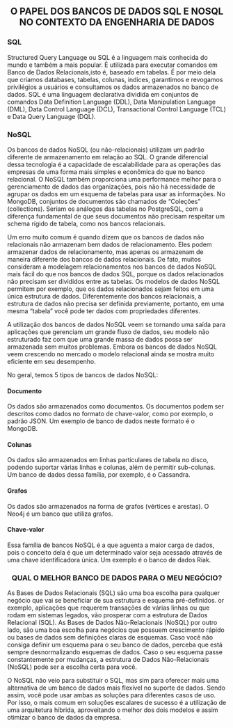 
<h2 align= center>O PAPEL DOS BANCOS DE DADOS SQL E NOSQL NO CONTEXTO DA ENGENHARIA DE DADOS</h2>

<h3>SQL</h3>
 
 <p>
Structured Query Language ou SQL é a linguagem mais conhecida do mundo e também a mais popular. É utilizada para executar comandos em Banco de Dados Relacionais,isto é, baseado em tabelas.
É por meio dela que criamos databases, tabelas, colunas, indices, garantimos e revogamos privilégios a usuários e consultamos os dados armazenados no banco de dados. 
SQL é uma linguagem declarativa dividida em conjuntos de comandos Data Definition Language (DDL), Data Manipulation Language (DML), Data Control Language (DCL), Transactional Control Language (TCL) e Data Query Language (DQL). 
</p>
 

<h3>NoSQL</h3>

  
<p>Os bancos de dados NoSQL (ou não-relacionais) utilizam um padrão diferente de armazenamento em relação ao SQL. 
O grande diferencial dessa tecnologia é a capacidade de escalabilidade para as operações das empresas de uma forma mais simples e econômica do que no banco relacional. 
O NoSQL também proporciona uma performance melhor para o gerenciamento de dados das organizações, pois não há necessidade de agrupar os dados em um esquema de tabelas para usar as informações. 
No MongoDB, conjuntos de documentos são chamados de “Coleções” (collections). Seriam os análogos das tabelas no PostgreSQL, com a diferença fundamental de que seus documentos não precisam respeitar um schema rígido de tabela,
como nos bancos relacionais. 

Um erro muito comum é quando dizem que os bancos de dados não relacionais não armazenam
bem dados de relacionamento. Eles podem armazenar dados de relacionamento, mas apenas os
armazenam de maneira diferente dos bancos de dados relacionais. De fato, muitos consideram a
modelagem relacionamentos nos bancos de dados NoSQL mais fácil do que nos bancos de dados
SQL, porque os dados relacionados não precisam ser divididos entre as tabelas.
Os modelos de dados NoSQL permitem por exemplo, que os dados relacionados sejam feitos
em uma única estrutura de dados. Diferentemente dos bancos relacionais, a estrutura de dados
não precisa ser definida previamente, portanto, em uma mesma “tabela” você pode ter dados com
propriedades diferentes.

A utilização dos bancos de dados NoSQL veem se tornando uma saída para aplicações 
que gerenciam um grande fluxo de dados, seu modelo não estruturado faz com que uma grande 
massa de dados possa ser armazenada sem muitos problemas. Embora os bancos de dados 
NoSQL veem crescendo no mercado o modelo relacional ainda se mostra muito eficiente em 
seu desempenho.

No geral, temos 5 tipos de bancos de dados NoSQL:</p>

<h4>Documento</h4>

<p>Os dados são armazenados como documentos. Os documentos podem ser descritos como dados no formato de chave-valor, como por exemplo, o padrão JSON. 
Um exemplo de banco de dados neste formato é o MongoDB.</p>

<h4>Colunas</h4>

<p>Os dados são armazenados em linhas particulares de tabela no disco, podendo suportar várias linhas e colunas, além de permitir sub-colunas. 
Um banco de dados dessa família, por exemplo, é o Cassandra.</p>

<h4>Grafos</h4>

<p>Os dados são armazenados na forma de grafos (vértices e arestas). 
O Neo4j é um banco que utiliza grafos.</p>

 <h4>Chave-valor</h4>
 
<p>Essa família de bancos NoSQL é a que aguenta a maior carga de dados, pois o conceito dela é que um determinado valor seja acessado através de uma chave identificadora única. 
Um exemplo é o banco de dados Riak.</p>


<h3 align=center>QUAL O MELHOR BANCO DE DADOS PARA O MEU NEGÓCIO?</h3>

 
<p>As Bases de Dados Relacionais (SQL) são uma boa escolha para qualquer negócio que vai se beneficiar de sua estrutura e esquema pré-definidos. 
or exemplo, aplicações que requerem transações de várias linhas ou que rodam em sistemas legados, vão prosperar com a estrutura de Dados Relacional (SQL). 
As Bases de Dados Não-Relacionais (NoSQL) por outro lado, são uma boa escolha para negócios que possuem crescimento rápido ou bases de dados sem definições claras de esquemas. 
Caso você não consiga definir um esquema para o seu banco de dados, perceba que está sempre desnormalizando esquemas de dados. 
Caso o seu esquema passe constantemente por mudanças, a estrutura de Dados Não-Relacionais (NoSQL) pode ser a escolha certa para você.

O NoSQL não veio para substituir o SQL, mas sim para oferecer mais uma alternativa de um banco de dados mais flexível no suporte de dados. 
Sendo assim, você pode usar ambas as soluções para diferentes casos de uso. 
Por isso, o mais comum em soluções escalares de sucesso é a utilização de uma arquitetura híbrida, aproveitando o melhor dos dois modelos e assim otimizar o banco de dados da empresa.</p>
